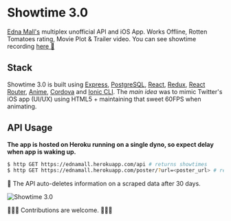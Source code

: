 # Showtime 3.0

[Edna Mall's](http://ednamall.co/) multiplex unofficial API and iOS App. Works Offline, Rotten Tomatoes rating, Movie Plot & Trailer video. You can see showtime recording [here 🎥](https://vimeo.com/194029357)

## Stack
Showtime 3.0 is built using [Express](http://expressjs.com/), [PostgreSQL](http://postgresql.org/), [React](https://github.com/facebook/react), [Redux](http://github.com/reactjs/redux), [React Router](https://github.com/ReactTraining/react-router), [Anime](https://github.com/juliangarnier/anime), [Cordova](https://cordova.apache.org) and [Ionic CLI](https://github.com/driftyco/ionic-cli).
The _main idea_ was to mimic Twitter's iOS app (UI/UX) using HTML5 + maintaining that sweet 60FPS when animating.

## API Usage
**The app is hosted on Heroku running on a single dyno, so expect delay when app is waking up.**

```bash
$ http GET https://ednamall.herokuapp.com/api # returns showtimes
$ http GET https://ednamall.herokuapp.com/poster/?url=<poster_url> # returns base64 encoding of image
```

🔔 The API auto-deletes information on a scraped data after 30 days.

![Showtime 3.0](http://i.imgur.com/RV3tHtw.jpg)

🌟🌟🌟 Contributions are welcome. 🌟🌟🌟
